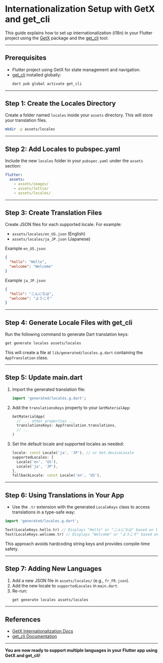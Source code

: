 # Internationalization Setup with GetX and get_cli

This guide explains how to set up internationalization (i18n) in your Flutter project using the [GetX](https://pub.dev/packages/get) package and the [get_cli](https://pub.dev/packages/get_cli) tool.

---

## Prerequisites

- Flutter project using GetX for state management and navigation.
- [get_cli](https://pub.dev/packages/get_cli) installed globally:
  ```sh
  dart pub global activate get_cli
  ```

---

## Step 1: Create the Locales Directory

Create a folder named `locales` inside your `assets` directory. This will store your translation files.

```sh
mkdir -p assets/locales
```

---

## Step 2: Add Locales to pubspec.yaml

Include the new `locales` folder in your `pubspec.yaml` under the `assets` section:

```yaml
flutter:
  assets:
    - assets/images/
    - assets/lottie/
    - assets/locales/
```

---

## Step 3: Create Translation Files

Create JSON files for each supported locale. For example:

- `assets/locales/en_US.json` (English)
- `assets/locales/ja_JP.json` (Japanese)

Example `en_US.json`:

```json
{
  "hello": "Hello",
  "welcome": "Welcome"
}
```

Example `ja_JP.json`:

```json
{
  "hello": "こんにちは",
  "welcome": "ようこそ"
}
```

---

## Step 4: Generate Locale Files with get_cli

Run the following command to generate Dart translation keys:

```sh
get generate locales assets/locales
```

This will create a file at `lib/generated/locales.g.dart` containing the `AppTranslation` class.

---

## Step 5: Update main.dart

1. Import the generated translation file:
   ```dart
   import 'generated/locales.g.dart';
   ```
2. Add the `translationsKeys` property to your `GetMaterialApp`:
   ```dart
   GetMaterialApp(
     // ... other properties ...
     translationsKeys: AppTranslation.translations,
     // ...
   )
   ```
3. Set the default locale and supported locales as needed:
   ```dart
   locale: const Locale('ja', 'JP'), // or Get.deviceLocale
   supportedLocales: [
     Locale('en', 'US'),
     Locale('ja', 'JP'),
   ],
   fallbackLocale: const Locale('en', 'US'),
   ```

---

## Step 6: Using Translations in Your App

- Use the `.tr` extension with the generated `LocaleKeys` class to access translations in a type-safe way:

```dart
import 'generated/locales.g.dart';

Text(LocaleKeys.hello.tr) // Displays "Hello" or "こんにちは" based on locale
Text(LocaleKeys.welcome.tr) // Displays "Welcome" or "ようこそ" based on locale
```

This approach avoids hardcoding string keys and provides compile-time safety.

---

## Step 7: Adding New Languages

1. Add a new JSON file in `assets/locales/` (e.g., `fr_FR.json`).
2. Add the new locale to `supportedLocales` in `main.dart`.
3. Re-run:
   ```sh
   get generate locales assets/locales
   ```

---

## References

- [GetX Internationalization Docs](https://pub.dev/packages/get#internationalization)
- [get_cli Documentation](https://pub.dev/packages/get_cli)

---

**You are now ready to support multiple languages in your Flutter app using GetX and get_cli!**
